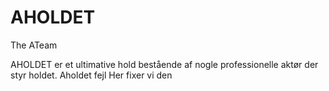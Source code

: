 # AHOLDET
The ATeam 

AHOLDET er et ultimative hold bestående af nogle professionelle aktør der styr holdet.
Aholdet fejl
Her fixer vi den
